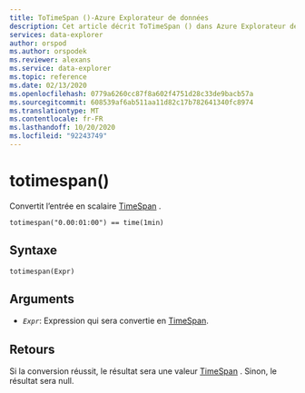 ```yaml
---
title: ToTimeSpan ()-Azure Explorateur de données
description: Cet article décrit ToTimeSpan () dans Azure Explorateur de données.
services: data-explorer
author: orspod
ms.author: orspodek
ms.reviewer: alexans
ms.service: data-explorer
ms.topic: reference
ms.date: 02/13/2020
ms.openlocfilehash: 0779a6260cc87f8a602f4751d28c33de9bacb57a
ms.sourcegitcommit: 608539af6ab511aa11d82c17b782641340fc8974
ms.translationtype: MT
ms.contentlocale: fr-FR
ms.lasthandoff: 10/20/2020
ms.locfileid: "92243749"
---
```

# <a name="totimespan"></a>totimespan()

Convertit l’entrée en scalaire [TimeSpan](./scalar-data-types/timespan.md) .

```kusto
totimespan("0.00:01:00") == time(1min)
```

## <a name="syntax"></a>Syntaxe

`totimespan(Expr)`

## <a name="arguments"></a>Arguments

* *`Expr`*: Expression qui sera convertie en [TimeSpan](./scalar-data-types/timespan.md).

## <a name="returns"></a>Retours

Si la conversion réussit, le résultat sera une valeur [TimeSpan](./scalar-data-types/timespan.md) .
Sinon, le résultat sera null.
